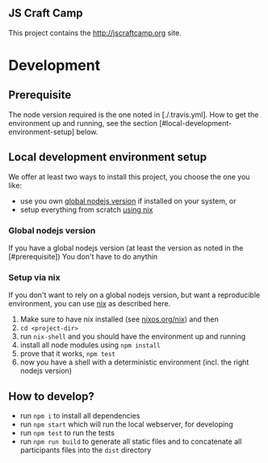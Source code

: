 ## JS Craft Camp

This project contains the http://jscraftcamp.org site.

# Development

## Prerequisite

The node version required is the one noted in [./.travis.yml].
How to get the environment up and running, see the section [#local-development-environment-setup] below.

## Local development environment setup

We offer at least two ways to install this project, you choose the one you like:
- use you own [global nodejs version](#global-nodejs-version) if installed on your system, or
- setup everything from scratch [using nix](#setup-via-nix)

### Global nodejs version

If you have a global nodejs version (at least the version as noted in the [#prerequisite])
You don't have to do anythin

### Setup via nix

If you don't want to rely on a global nodejs version, but want a reproducible environment,
you can use [nix] as described here.

1) Make sure to have nix installed (see [nixos.org/nix][nix]) and then
1) `cd <project-dir>`
1) run `nix-shell` and you should have the environment up and running
1) install all node modules using `npm install`
1) prove that it works, `npm test`
1) now you have a shell with a deterministic environment (incl. the right nodejs version)

[nix]: http://nixos.org/nix/


## How to develop?

- run `npm i` to install all dependencies
- run `npm start` which will run the local webserver, for developing
- run `npm test`  to run the tests
- run `npm run build` to generate all static files and to concatenate all participants files into the `dist` directory


